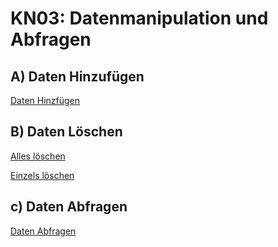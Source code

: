 # KN03: Datenmanipulation und Abfragen
## A) Daten Hinzufügen
[Daten Hinzfügen](https://github.com/Rubenizz/m165/blob/main/DatenHinzufügen.js)
## B) Daten Löschen

[Alles löschen](https://github.com/Rubenizz/m165/blob/main/cleanup.js)

[Einzels löschen](https://github.com/Rubenizz/m165/blob/main/delete.js)

## c) Daten Abfragen

[Daten Abfragen](https://github.com/Rubenizz/m165/blob/main/delete.js)
